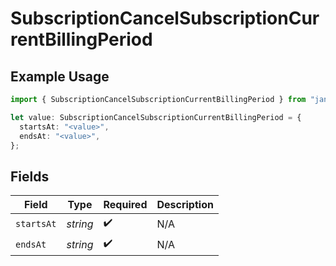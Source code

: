 # SubscriptionCancelSubscriptionCurrentBillingPeriod

## Example Usage

```typescript
import { SubscriptionCancelSubscriptionCurrentBillingPeriod } from "jani-payments/models/operations";

let value: SubscriptionCancelSubscriptionCurrentBillingPeriod = {
  startsAt: "<value>",
  endsAt: "<value>",
};
```

## Fields

| Field              | Type               | Required           | Description        |
| ------------------ | ------------------ | ------------------ | ------------------ |
| `startsAt`         | *string*           | :heavy_check_mark: | N/A                |
| `endsAt`           | *string*           | :heavy_check_mark: | N/A                |